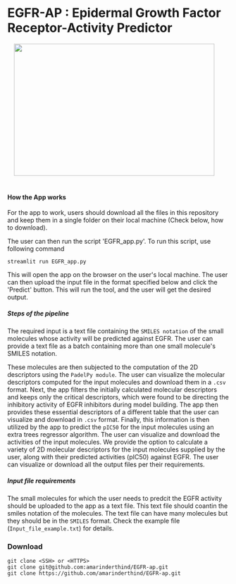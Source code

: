 # EGFR-AP : Epidermal Growth Factor Receptor-Activity Predictor


 <p align="center">
<img src="https://github.com/amarinderthind/EGFR-ap/assets/45668229/e93c5f06-8e65-44b5-b000-52297a25effb.png" width=95% height="300">&nbsp; &nbsp; &nbsp; &nbsp;
 
 
</p>

#### How the App works

For the app to work, users should download all the files in this repository and keep them in a single folder on their local machine (Check below, how to download).

The user can then run the script 'EGFR_app.py'.
To run this script, use following command 

```
streamlit run EGFR_app.py
 ```


This will open the app on the browser on the user's local machine. The user can then upload the input file in the format specified below and click the 'Predict' button.
This will run the tool, and the user will get the desired output.

##### Steps of the pipeline

The required input is a text file containing the `SMILES notation` of the small molecules whose activity will be predicted against EGFR. The user can provide a text file as a batch containing more than one small molecule's SMILES notation.

These molecules are then subjected to the computation of the 2D descriptors using the `PadelPy module`. The user can visualize the molecular descriptors computed for the input molecules and download them in a `.csv` format. Next, the app filters the initially calculated molecular descriptors and keeps only the critical descriptors, which were found to be directing the inhibitory activity of EGFR inhibitors during model building. The app then provides these essential descriptors of a different table that the user can visualize and download in `.csv` format. Finally, this information is then utilized by the app to predict the `pIC50` for the input molecules using an extra trees regressor algorithm. The user can visualize and download the activities of the input molecules. We provide the option to calculate a variety of 2D molecular descriptors for the input molecules supplied by the user, along with their predicted activities (pIC50) against EGFR. The user can visualize or download all the output files per their requirements.


##### Input file requirements

The small molecules for which the user needs to predcit the EGFR activity should be uploaded to the app as a text file. This text file should coantin the smiles notation of the molecules. The text file can have many molecules but they should be in the `SMILES` format. Check the example file (`Input_file_example.txt`) for details.

### Download 

```
git clone <SSH> or <HTTPS>
git clone git@github.com:amarinderthind/EGFR-ap.git
git clone https://github.com/amarinderthind/EGFR-ap.git

```
